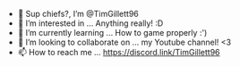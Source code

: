 - 👋 Sup chiefs?, I’m @TimGillett96
- 👀 I’m interested in ... Anything really! :D
- 🌱 I’m currently learning ... How to game properly :')
- 💞️ I’m looking to collaborate on ... my Youtube channel! <3
- 📫 How to reach me ... https://discord.link/TimGillett96
<!---
TimGillett96/TimGillett96 is a ✨ special ✨ repository because its `README.md` (this file) appears on your GitHub profile.
You can click the Preview link to take a look at your changes.
--->
